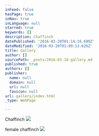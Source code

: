 ```yaml
---
inFeed: false
hasPage: true
inNav: true
inLanguage: null
starred: true
keywords: []
description: Chaffinch
datePublished: '2016-03-20T01:14:16.699Z'
dateModified: '2016-03-20T01:09:13.626Z'
title: Gallery
author: []
sourcePath: _posts/2016-03-18-gallery.md
published: true
authors: []
publisher:
  name: null
  domain: null
  url: null
  favicon: null
url: gallery/index.html
_type: WebPage

---
```

Chaffinch
![](https://s3-us-west-2.amazonaws.com/the-grid-img/p/2c250f4f6a0429aa96324c4b6c304b9340a22e23.jpg)

female chaffinch
![](https://the-grid-user-content.s3-us-west-2.amazonaws.com/6f5a6daf-21cb-4f35-a35c-a54e09fa05ce.jpg)